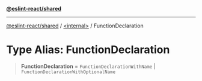 [**@eslint-react/shared**](../../README.md)

***

[@eslint-react/shared](../../README.md) / [\<internal\>](../README.md) / FunctionDeclaration

# Type Alias: FunctionDeclaration

> **FunctionDeclaration** = `FunctionDeclarationWithName` \| `FunctionDeclarationWithOptionalName`
